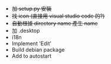 * ~~加 setup.py 安裝~~
* ~~找 icon (直接用 visual studio code 的?)~~
* ~~自動根據 directory name 產生 name~~
* 加 .desktop
* i18n
* Implement 'Edit'
* Build debian package
* Add to autostart
